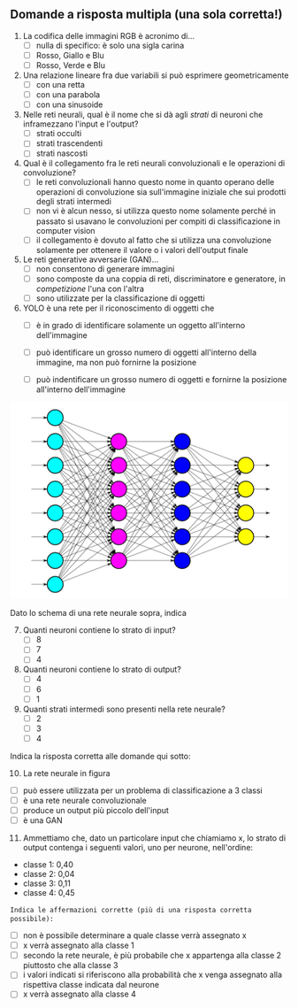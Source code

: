 ## Domande a risposta multipla (una sola corretta!)


1. La codifica delle immagini RGB è acronimo di...
    - [ ] nulla di specifico: è solo una sigla carina
    - [ ] Rosso, Giallo e Blu
    - [ ] Rosso, Verde e Blu
2.  Una relazione lineare fra due variabili si può esprimere geometricamente
    - [ ] con una retta
    - [ ] con una parabola
    - [ ] con una sinusoide
3.  Nelle reti neurali, qual è il nome che si dà agli *strati* di neuroni che inframezzano l'input e l'output?
    - [ ] strati occulti
    - [ ] strati trascendenti
    - [ ] strati nascosti
4.  Qual è il collegamento fra le reti neurali convoluzionali e le operazioni di convoluzione?
    - [ ] le reti convoluzionali hanno questo nome in quanto operano delle operazioni di convoluzione sia sull'immagine iniziale che sui prodotti degli strati intermedi
    - [ ] non vi è alcun nesso, si utilizza questo nome solamente perché in passato si usavano le convoluzioni per compiti di classificazione in computer vision
    - [ ] il collegamento è dovuto al fatto che si utilizza una convoluzione solamente per ottenere il valore o i valori dell'output finale
5.  Le reti generative avversarie (GAN)...
    - [ ] non consentono di generare immagini
    - [ ] sono composte da una coppia di reti, discriminatore e generatore, in *competizione* l'una con l'altra
    - [ ] sono utilizzate per la classificazione di oggetti
6.  YOLO è una rete per il riconoscimento di oggetti che
    - [ ] è in grado di identificare solamente un oggetto all'interno dell'immagine
    - [ ] può identificare un grosso numero di oggetti all'interno della immagine, ma non può fornirne la posizione
    - [ ] può indentificare un grosso numero di oggetti e fornirne la posizione all'interno dell'immagine



![rete neurale](NN.png)

Dato lo schema di una rete neurale sopra, indica

7. Quanti neuroni contiene lo strato di input?
    - [ ] 8
    - [ ] 7
    - [ ] 4
    
8. Quanti neuroni contiene lo strato di output?
    - [ ] 4
    - [ ] 6
    - [ ] 1
    
9. Quanti strati intermedi sono presenti nella rete neurale?
    - [ ] 2
    - [ ] 3
    - [ ] 4

Indica la risposta corretta alle domande qui sotto:

10. La rete neurale in figura
   - [ ] può essere utilizzata per un problema di classificazione a 3 classi
   - [ ] è una rete neurale convoluzionale
   - [ ] produce un output più piccolo dell'input
   - [ ] è una GAN

11. Ammettiamo che, dato un particolare input che chiamiamo x, lo strato di output contenga i seguenti valori, uno per neurone, nell'ordine:
   * classe 1: 0,40
   * classe 2: 0,04
   * classe 3: 0,11
   * classe 4: 0,45
   
    Indica le affermazioni corrette (più di una risposta corretta possibile):
   - [ ] non è possibile determinare a quale classe verrà assegnato x
   - [ ] x verrà assegnato alla classe 1
   - [ ] secondo la rete neurale, è più probabile che x appartenga alla classe 2 piuttosto che alla classe 3
   - [ ] i valori indicati si riferiscono alla probabilità che x venga assegnato alla rispettiva classe indicata dal neurone
   - [ ] x verrà assegnato alla classe 4